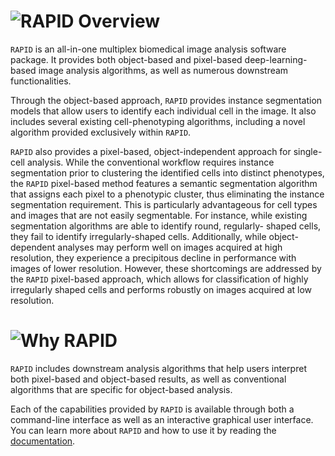 # ![RAPID Overview](../../RAPIDOverview.png)

`RAPID` is an all-in-one multiplex biomedical image analysis software package. It provides both object-based and
pixel-based deep-learning-based image analysis algorithms, as well as numerous downstream functionalities.

Through the object-based approach, `RAPID` provides instance segmentation models that allow users to identify each
individual cell in the image. It also includes several existing cell-phenotyping algorithms, including a novel algorithm
provided exclusively within `RAPID`.

`RAPID` also provides a pixel-based, object-independent approach for single-cell analysis. While the conventional
workflow requires instance segmentation prior to clustering the identified cells into distinct phenotypes, the `RAPID`
pixel-based method features a semantic segmentation algorithm that assigns each pixel to a phenotypic cluster, thus
eliminating the instance segmentation requirement. This is particularly advantageous for cell types and images that
are not easily segmentable. For instance, while existing segmentation algorithms are able to identify round, regularly-
shaped cells, they fail to identify irregularly-shaped cells. Additionally, while object-dependent analyses may perform
well on images acquired at high resolution, they experience a precipitous decline in performance with images of lower
resolution. However, these shortcomings are addressed by the `RAPID` pixel-based approach, which allows for
classification of highly irregularly shaped cells and performs robustly on images acquired at low resolution.

# ![Why RAPID](../../WhyRAPID.png)

`RAPID` includes downstream analysis algorithms that help users interpret both pixel-based and object-based results,
as well as conventional algorithms that are specific for object-based analysis.

Each of the capabilities provided by `RAPID` is available through both a command-line interface as well as an
interactive graphical user interface. You can learn more about `RAPID` and how to use it by reading the
[documentation](../html/index.html).
